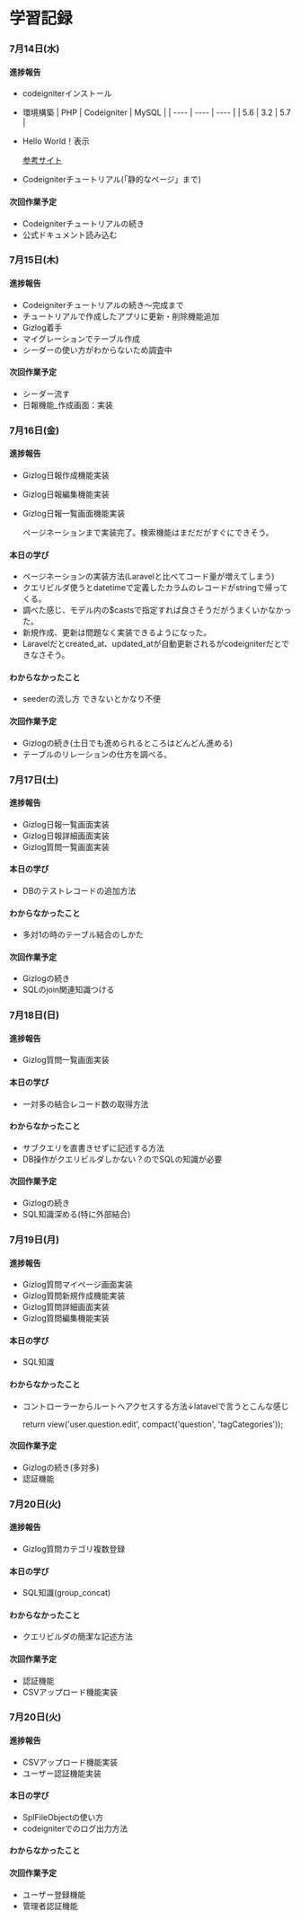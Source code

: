 # 学習記録
### 7月14日(水)
#### 進捗報告
- codeigniterインストール
- 環境構築
|  PHP  |  Codeigniter  |  MySQL  |
| ---- | ---- | ---- |
|  5.6  |  3.2  |  5.7  |

- Hello World！表示

     [参考サイト](https://deep-blog.jp/engineer/6828/)

- Codeigniterチュートリアル(「静的なページ」まで)
#### 次回作業予定
- Codeigniterチュートリアルの続き
- 公式ドキュメント読み込む


### 7月15日(木)
#### 進捗報告
- Codeigniterチュートリアルの続き〜完成まで
- チュートリアルで作成したアプリに更新・削除機能追加
- Gizlog着手
- マイグレーションでテーブル作成
- シーダーの使い方がわからないため調査中
#### 次回作業予定
- シーダー流す
- 日報機能_作成画面：実装


### 7月16日(金)
#### 進捗報告
- Gizlog日報作成機能実装
- Gizlog日報編集機能実装
- Gizlog日報一覧画面機能実装

    ページネーションまで実装完了。検索機能はまだだがすぐにできそう。
#### 本日の学び
- ページネーションの実装方法(Laravelと比べてコード量が増えてしまう)
- クエリビルダ使うとdatetimeで定義したカラムのレコードがstringで帰ってくる。
- 調べた感じ、モデル内の$castsで指定すれば良さそうだがうまくいかなかった。
- 新規作成、更新は問題なく実装できるようになった。
- Laravelだとcreated_at、updated_atが自動更新されるがcodeigniterだとできなさそう。
#### わからなかったこと
- seederの流し方
    できないとかなり不便
#### 次回作業予定
- Gizlogの続き(土日でも進められるところはどんどん進める)
- テーブルのリレーションの仕方を調べる。


### 7月17日(土)
#### 進捗報告
- Gizlog日報一覧画面実装
- Gizlog日報詳細画面実装
- Gizlog質問一覧画面実装

#### 本日の学び
- DBのテストレコードの追加方法
#### わからなかったこと
- 多対1の時のテーブル結合のしかた
#### 次回作業予定
- Gizlogの続き
- SQLのjoin関連知識つける


### 7月18日(日)
#### 進捗報告
- Gizlog質問一覧画面実装
#### 本日の学び
- 一対多の結合レコード数の取得方法
#### わからなかったこと
- サブクエリを直書きせずに記述する方法
- DB操作がクエリビルダしかない？のでSQLの知識が必要
#### 次回作業予定
- Gizlogの続き
- SQL知識深める(特に外部結合)


### 7月19日(月)
#### 進捗報告
- Gizlog質問マイページ画面実装
- Gizlog質問新規作成機能実装
- Gizlog質問詳細画面実装
- Gizlog質問編集機能実装
#### 本日の学び
- SQL知識
#### わからなかったこと
- コントローラーからルートへアクセスする方法↓latavelで言うとこんな感じ

   return view('user.question.edit', compact('question', 'tagCategories'));
#### 次回作業予定
- Gizlogの続き(多対多)
- 認証機能


### 7月20日(火)
#### 進捗報告
- Gizlog質問カテゴリ複数登録
#### 本日の学び
- SQL知識(group_concat)
#### わからなかったこと
- クエリビルダの簡潔な記述方法
#### 次回作業予定
- 認証機能
- CSVアップロード機能実装

### 7月20日(火)
#### 進捗報告
- CSVアップロード機能実装
- ユーザー認証機能実装
#### 本日の学び
- SplFileObjectの使い方
- codeigniterでのログ出力方法
#### わからなかったこと
#### 次回作業予定
- ユーザー登録機能
- 管理者認証機能